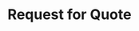 ---
title: Request for Quote
type: quote
image: /img/home-jumbotron.jpg
heading: Request a quote for pallets
description: >-
  Dat new quote
---